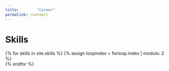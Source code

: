 ```yaml
---
title:        "Career"
permalink: /career/
---
```


<div class="container">
    <div class="row">
        <div class="col-lg-12 text-center" id="i18_skills">
            <div class="navy-line"></div>
            <h1><span data-i18n="skills.my_skills">Skills</span></h1>
        </div>
    </div>
    <div class="row features-block">
        {% for skills in site.skills %}
            {% assign loopindex = forloop.index | modulo: 2 %}
          <div class="wow zoomIn col-lg-5 col-lg-offset-1">
              <canvas id="{{ skills.id }}" height="500" width="500"></canvas>
          </div>
          <div class="col-lg-1"></div>
          <script src="https://cdnjs.cloudflare.com/ajax/libs/Chart.js/2.1.6/Chart.bundle.min.js">
          var ctx = document.getElementById("{{ skills.id }}");
          var data = {
              labels: "{{ skills.aspects }}".split(","),
              datasets: [{
                  label: "{{ skills.label }}",
                  backgroundColor: "rgba(179,181,198,0.2)",
                  borderColor: "#3385FF",
                  pointBackgroundColor: "#3385FF",
                  pointBorderColor: "#fff",
                  pointHoverBackgroundColor: "#3385FF",
                  pointHoverBorderColor: "#3385FF",
                  data: [{{ skills.percentage }}]
                  }]
          };
          var myRadarChart = new Chart(ctx, {
              type: 'radar',
              data: data,
              options: {
                  scale: {
                      responsive: true,
                      ticks: {min: 0, max: 100},
                      lineArc: false,
                      pointLabels: {fontSize: 14},
                  },
                  legend: {display: false},
              }
          });
          </script>
      {% endfor %}
  </div>
</div>
